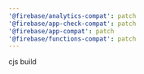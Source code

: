 ```yaml
---
'@firebase/analytics-compat': patch
'@firebase/app-check-compat': patch
'@firebase/app-compat': patch
'@firebase/functions-compat': patch
---
```


cjs build
